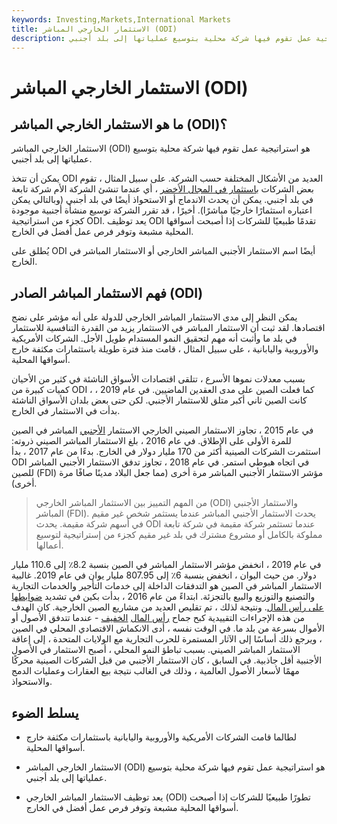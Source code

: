 ```yaml
---
keywords: Investing,Markets,International Markets
title: الاستثمار الخارجي المباشر (ODI)
description: الاستثمار الخارجي المباشر هو استراتيجية عمل تقوم فيها شركة محلية بتوسيع عملياتها إلى بلد أجنبي.
---
```


# الاستثمار الخارجي المباشر (ODI)
## ما هو الاستثمار الخارجي المباشر (ODI)؟

الاستثمار الخارجي المباشر (ODI) هو استراتيجية عمل تقوم فيها شركة محلية بتوسيع عملياتها إلى بلد أجنبي.

يمكن أن تتخذ ODI العديد من الأشكال المختلفة حسب الشركة. على سبيل المثال ، تقوم بعض الشركات [باستثمار في المجال الأخضر](/greenfield) ، أي عندما تنشئ الشركة الأم شركة تابعة في بلد أجنبي. يمكن أن يحدث الاندماج أو الاستحواذ أيضًا في بلد أجنبي (وبالتالي يمكن اعتباره استثمارًا خارجيًا مباشرًا). أخيرًا ، قد تقرر الشركة توسيع منشأة أجنبية موجودة كجزء من استراتيجية ODI. يعد توظيف ODI تقدمًا طبيعيًا للشركات إذا أصبحت أسواقها المحلية مشبعة وتوفر فرص عمل أفضل في الخارج.

يُطلق على ODI أيضًا اسم الاستثمار الأجنبي المباشر الخارجي أو الاستثمار المباشر في الخارج.

## فهم الاستثمار المباشر الصادر (ODI)

يمكن النظر إلى مدى الاستثمار المباشر الخارجي للدولة على أنه مؤشر على نضج اقتصادها. لقد ثبت أن الاستثمار المباشر في الاستثمار يزيد من القدرة التنافسية للاستثمار في بلد ما وأثبت أنه مهم لتحقيق النمو المستدام طويل الأجل. الشركات الأمريكية والأوروبية واليابانية ، على سبيل المثال ، قامت منذ فترة طويلة باستثمارات مكثفة خارج أسواقها المحلية.

بسبب معدلات نموها الأسرع ، تتلقى اقتصادات الأسواق الناشئة في كثير من الأحيان كميات كبيرة من ODI ، كما فعلت الصين على مدى العقدين الماضيين. في عام 2019 ، كانت الصين ثاني أكبر متلق للاستثمار الأجنبي. لكن حتى بعض بلدان الأسواق الناشئة بدأت في الاستثمار في الخارج.

في عام 2015 ، تجاوز الاستثمار الصيني الخارجي الاستثمار [الأجنبي](/fdi) المباشر في الصين للمرة الأولى على الإطلاق. في عام 2016 ، بلغ الاستثمار المباشر الصيني ذروته: استثمرت الشركات الصينية أكثر من 170 مليار دولار في الخارج. بدءًا من عام 2017 ، بدأ ODI في اتجاه هبوطي استمر. في عام 2018 ، تجاوز تدفق الاستثمار الأجنبي المباشر للصين (FDI) مؤشر الاستثمار الأجنبي المباشر مرة أخرى (مما جعل البلاد مدينًا صافًا مرة أخرى).

> من المهم التمييز بين الاستثمار المباشر الخارجي (ODI) والاستثمار الأجنبي المباشر (FDI). يحدث الاستثمار الأجنبي المباشر عندما يستثمر شخص غير مقيم في أسهم شركة مقيمة. يحدث ODI عندما تستثمر شركة مقيمة في شركة تابعة مملوكة بالكامل أو مشروع مشترك في بلد غير مقيم كجزء من إستراتيجية لتوسيع أعمالها.

>

في عام 2019 ، انخفض مؤشر الاستثمار المباشر في الصين بنسبة 8.2٪ إلى 110.6 مليار دولار. من حيث اليوان ، انخفض بنسبة 6٪ إلى 807.95 مليار يوان في عام 2019. غالبية الاستثمار المباشر في الصين هو التدفقات الداخلة إلى خدمات التأجير والخدمات التجارية والتصنيع والتوزيع والبيع بالتجزئة. ابتداءً من عام 2016 ، بدأت بكين في تشديد [ضوابطها على رأس المال](/capital_conrol). ونتيجة لذلك ، تم تقليص العديد من مشاريع الصين الخارجية. كان الهدف من هذه الإجراءات التقييدية كبح جماح [رأس المال](/capitalflight) [الخفيف](/capitalflight) - عندما تتدفق الأصول أو الأموال بسرعة من بلد ما. في الوقت نفسه ، أدى الانكماش الاقتصادي المحلي في الصين ، ويرجع ذلك أساسًا إلى الآثار المستمرة للحرب التجارية مع الولايات المتحدة ، إلى إعاقة الاستثمار المباشر الصيني. بسبب تباطؤ النمو المحلي ، أصبح الاستثمار في الأصول الأجنبية أقل جاذبية. في السابق ، كان الاستثمار الأجنبي من قبل الشركات الصينية محركًا مهمًا لأسعار الأصول العالمية ، وذلك في الغالب نتيجة بيع العقارات وعمليات الدمج والاستحواذ.

## يسلط الضوء

- لطالما قامت الشركات الأمريكية والأوروبية واليابانية باستثمارات مكثفة خارج أسواقها المحلية.

- الاستثمار الخارجي المباشر (ODI) هو استراتيجية عمل تقوم فيها شركة محلية بتوسيع عملياتها إلى بلد أجنبي.

- يعد توظيف الاستثمار المباشر الخارجي (ODI) تطورًا طبيعيًا للشركات إذا أصبحت أسواقها المحلية مشبعة وتوفر فرص عمل أفضل في الخارج.

